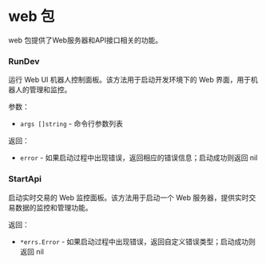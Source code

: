 # web 包

web 包提供了Web服务器和API接口相关的功能。

### RunDev
运行 Web UI 机器人控制面板。该方法用于启动开发环境下的 Web 界面，用于机器人的管理和监控。

参数：
- `args []string` - 命令行参数列表

返回：
- `error` - 如果启动过程中出现错误，返回相应的错误信息；启动成功则返回 nil

### StartApi
启动实时交易的 Web 监控面板。该方法用于启动一个 Web 服务器，提供实时交易数据的监控和管理功能。

返回：
- `*errs.Error` - 如果启动过程中出现错误，返回自定义错误类型；启动成功则返回 nil
